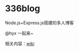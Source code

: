 # 336blog
Node.js+Express.js搭建的多人博客

@hyx 一起来~

相关内容：[wiki](https://github.com/xiaoqqchen/336blog/wiki/Nodejs-%E5%AD%A6%E4%B9%A0%E7%AC%94%E8%AE%B0)
